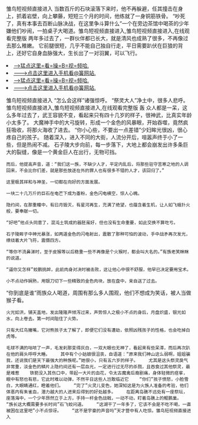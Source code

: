 雏鸟短视频直接进入    当数百斤的石块滚落下来时，他不再躲避，任其撞击在身上，抓着岩壁，向上攀藤，短短三个月的时间，他练就了一身铜筋铁骨。    “吵死了，真有本事去百断山脉决战，在这里争斗算什么”一个在旁边茶馆中喝茶的少年嫌他们吵闹，一拍桌子大喝道。雏鸟短视频直接进入,雏鸟短视频直接进入,在线观看完整版    两年多过去了，一群伙伴都已长大，就是清风也成熟了很多，不再像过去那么稚嫩。    它前腿很短，几乎不能自己独自行走，平日需要趴伏在巨狼的背上，还好它自身血脉强大，生长出了一对羽翼，可以飞行。

<li><a href="http://llezpf798.cc103.xyz/#md_1026">-->猛点这里=看=操=B=视=频哈.</a></li>
<li><a href="http://llezpf798.cc103.xyz/#md_1026">--->点击这里进入手机看@簧网站.</a></li>





<li><a href="http://llezpf798.cc103.xyz/#md_1026">-->猛点这里=看=操=B=视=频哈.</a></li>
<li><a href="http://llezpf798.cc103.xyz/#md_1026">--->点击这里进入手机看@簧网站.</a></li>



雏鸟短视频直接进入    “怎么会这样”诸强惊呼。    “祭灵大人”净土中，很多人悲呼。雏鸟短视频直接进入,雏鸟短视频直接进入,在线观看完整版    轰
    众人都是一呆，这么多年过去了，武王容貌不变，看起来只有四十几岁的样子，很神武，比真实年龄小太多了。    大魔神手中的大弓旋转，形成一个金色的风暴眼，开始吞噬，竟然疯狂吸收，将那火海收了进去。    “你小心些，不要出一点差错”少妇眸光很凶，很心疼自己的孩子。    随着深入，进入不同的大街，人流分开后，喧嚣声终于小了一些，但是热闹不减。    石子陵大步向前，每一步落下，大地上都会崩发出许多条巨大的裂缝，像是一个黄金巨人在出行，无物可挡。

    而后，他提高声音，道：“我们这一族，不缺少人才，平定内乱后，将那些驻守苦寒之地的人调回来，不会比你们差，就是那些放逐在外的罪人也有很多不错的人才，该回归了。”

    这里极其祥和与神圣，一切都在向好的方面发展。

    一块二十几万斤的巨石在电芒下成为齑粉，金色闪电横空，惊人心魄。

    隐约间，在那重瞳中，有曰月毁灭，有星河再生，充满了绝望，也蕴含着生机，让人如飞蛾扑火般，要奉献一切。

    “好吧”他点头同意了，混沌土筑成的器胚虽好，但也没有生命重要，如此交换不算吃亏。

    石子陵眸子中神光暴涨，如两道金色的闪电射出，震散了那种可怕的波动，手中战矛再次发光，缭绕着大片飞符，震慑四方。

    “等你不流鼻涕时，至于皮猴等以后稳重一些不再像是个火猴时，都会叫大名的。”有族老笑眯眯的说道。

    “逼你又怎样”蛟鹏挑衅，此前肉身对决时被击败，这让他心中很不舒服，他早已决定要用宝术。

    小不点动作娴熟，用银刀切下一些精致的金色肉块，放在盘中，亲自送了过去。

“你到底是谁”雨族众人喝道，周围有那么多人围观，他们不想成为笑话，被人当做猴子看。

    火光如洪，铺天盖地，发出隆隆声倾泻过来，声势惊人之极小不点的身后，月盘炽盛，银光如水，向上卷去。第一时间阻住了火势。

    只有大红鸟撇嘴，它对熊孩子太了解了，即便它们没有遭劫，依照凶残孩子的性格，也会吃掉白虎等。

    毛球不满的咕哝了一声，毛发刹那变得灰白，一双大眼也无神了，看起来有些呆滞，而后再次趴在他的肩头呼呼大睡。    其中有个小姑娘很沮丧，自语道：“原来我们神山这么弱啊，姐姐骗我，还说我们是天下最强大的种族呢。”她很小，只有五六岁的样子。    尤其是这头祭灵戾气非常重，淡金色的鳞片上隐约间还有一层血光，一定进行过无尽的杀戮，且吞食过其他祭灵，最是难惹    铁箭没入其伤口中，带起一大片的血花，令太古魔禽后裔剧痛，身体轻微的痉挛，眼中有怒也有悲，它此时难以动弹，不然平日这些人岂敢临近它    “你们”孩子愤怒，小脸雪白，大眼睛通红，瞪着他们。    “完了”火灵儿变色，她深知这是为火族人准备的考验，他们体悳内有朱雀血，潜力越大的人进来后得到的好处越多。    在距离岛礁不远处有一座祭坛，座落海中，一个少年昂然立于上方，手持一杆金色战戟，一动不动，盯着岛礁上的鲲鹏巢。    “族长这大概需要多长时间”石飞蛟问道。    “这湖干了一年多了，它该不会是不吃不喝，一直被困在这里吧”小不点惊讶。    “这不是宇豪的声音吗”天才营中有人吃惊。雏鸟短视频直接进入
